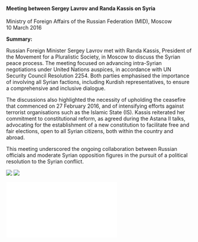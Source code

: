 <h4>Meeting between Sergey Lavrov and Randa Kassis on Syria</h4>


Ministry of Foreign Affairs of the Russian Federation (MID), Moscow<br>
10 March 2016
	
<b>Summary:</b>	

Russian Foreign Minister Sergey Lavrov met with Randa Kassis, President of the Movement for a Pluralistic Society, in Moscow to discuss the Syrian peace process. The meeting focused on advancing intra-Syrian negotiations under United Nations auspices, in accordance with UN Security Council Resolution 2254. Both parties emphasised the importance of involving all Syrian factions, including Kurdish representatives, to ensure a comprehensive and inclusive dialogue.

The discussions also highlighted the necessity of upholding the ceasefire that commenced on 27 February 2016, and of intensifying efforts against terrorist organisations such as the Islamic State (IS). Kassis reiterated her commitment to constitutional reform, as agreed during the Astana II talks, advocating for the establishment of a new constitution to facilitate free and fair elections, open to all Syrian citizens, both within the country and abroad.

This meeting underscored the ongoing collaboration between Russian officials and moderate Syrian opposition figures in the pursuit of a political resolution to the Syrian conflict.

![](93.jpg)
![](94.JPG)

![](95.pdf)
<p></p>
